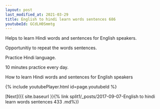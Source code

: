 ```yaml
---
layout: post
last_modified_at: 2021-03-29
title: English to hindi learn words sentences 686 
youtubeId: GCdLH0Smmtg
---
```

 
 
Helps to learn Hindi words and sentences for English speakers.

Opportunitiy to repeat the words sentences. 

Practice Hindi language. 
 
10 minutes practice every day. 
 
How to learn Hindi words and sentences for English speakers 
 
{% include youtubePlayer.html id=page.youtubeId %}
 
 
[Next]({{ site.baseurl }}{% link  split1/_posts/2017-09-07-English to hindi learn words sentences 433 .md%})
 
